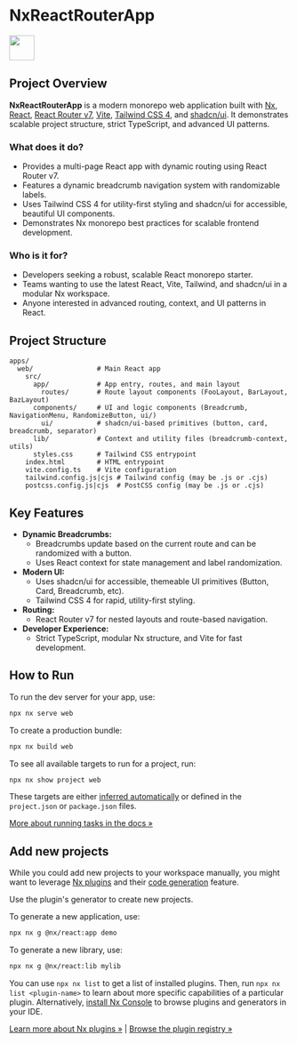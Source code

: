# NxReactRouterApp

<a alt="Nx logo" href="https://nx.dev" target="_blank" rel="noreferrer"><img src="https://raw.githubusercontent.com/nrwl/nx/master/images/nx-logo.png" width="45"></a>

## Project Overview

**NxReactRouterApp** is a modern monorepo web application built with [Nx](https://nx.dev), [React](https://react.dev), [React Router v7](https://reactrouter.com/), [Vite](https://vitejs.dev/), [Tailwind CSS 4](https://tailwindcss.com/), and [shadcn/ui](https://ui.shadcn.com/). It demonstrates scalable project structure, strict TypeScript, and advanced UI patterns.

### What does it do?

- Provides a multi-page React app with dynamic routing using React Router v7.
- Features a dynamic breadcrumb navigation system with randomizable labels.
- Uses Tailwind CSS 4 for utility-first styling and shadcn/ui for accessible, beautiful UI components.
- Demonstrates Nx monorepo best practices for scalable frontend development.

### Who is it for?

- Developers seeking a robust, scalable React monorepo starter.
- Teams wanting to use the latest React, Vite, Tailwind, and shadcn/ui in a modular Nx workspace.
- Anyone interested in advanced routing, context, and UI patterns in React.

## Project Structure

```
apps/
  web/                # Main React app
    src/
      app/            # App entry, routes, and main layout
        routes/       # Route layout components (FooLayout, BarLayout, BazLayout)
      components/     # UI and logic components (Breadcrumb, NavigationMenu, RandomizeButton, ui/)
        ui/           # shadcn/ui-based primitives (button, card, breadcrumb, separator)
      lib/            # Context and utility files (breadcrumb-context, utils)
      styles.css      # Tailwind CSS entrypoint
    index.html        # HTML entrypoint
    vite.config.ts    # Vite configuration
    tailwind.config.js|cjs # Tailwind config (may be .js or .cjs)
    postcss.config.js|cjs  # PostCSS config (may be .js or .cjs)
```

## Key Features

- **Dynamic Breadcrumbs:**
  - Breadcrumbs update based on the current route and can be randomized with a button.
  - Uses React context for state management and label randomization.
- **Modern UI:**
  - Uses shadcn/ui for accessible, themeable UI primitives (Button, Card, Breadcrumb, etc).
  - Tailwind CSS 4 for rapid, utility-first styling.
- **Routing:**
  - React Router v7 for nested layouts and route-based navigation.
- **Developer Experience:**
  - Strict TypeScript, modular Nx structure, and Vite for fast development.

## How to Run

To run the dev server for your app, use:

```sh
npx nx serve web
```

To create a production bundle:

```sh
npx nx build web
```

To see all available targets to run for a project, run:

```sh
npx nx show project web
```

These targets are either [inferred automatically](https://nx.dev/concepts/inferred-tasks?utm_source=nx_project&utm_medium=readme&utm_campaign=nx_projects) or defined in the `project.json` or `package.json` files.

[More about running tasks in the docs &raquo;](https://nx.dev/features/run-tasks?utm_source=nx_project&utm_medium=readme&utm_campaign=nx_projects)

## Add new projects

While you could add new projects to your workspace manually, you might want to leverage [Nx plugins](https://nx.dev/concepts/nx-plugins?utm_source=nx_project&utm_medium=readme&utm_campaign=nx_projects) and their [code generation](https://nx.dev/features/generate-code?utm_source=nx_project&utm_medium=readme&utm_campaign=nx_projects) feature.

Use the plugin's generator to create new projects.

To generate a new application, use:

```sh
npx nx g @nx/react:app demo
```

To generate a new library, use:

```sh
npx nx g @nx/react:lib mylib
```

You can use `npx nx list` to get a list of installed plugins. Then, run `npx nx list <plugin-name>` to learn about more specific capabilities of a particular plugin. Alternatively, [install Nx Console](https://nx.dev/getting-started/editor-setup?utm_source=nx_project&utm_medium=readme&utm_campaign=nx_projects) to browse plugins and generators in your IDE.

[Learn more about Nx plugins &raquo;](https://nx.dev/concepts/nx-plugins?utm_source=nx_project&utm_medium=readme&utm_campaign=nx_projects) | [Browse the plugin registry &raquo;](https://nx.dev/plugin-registry?utm_source=nx_project&utm_medium=readme&utm_campaign=nx_projects)
